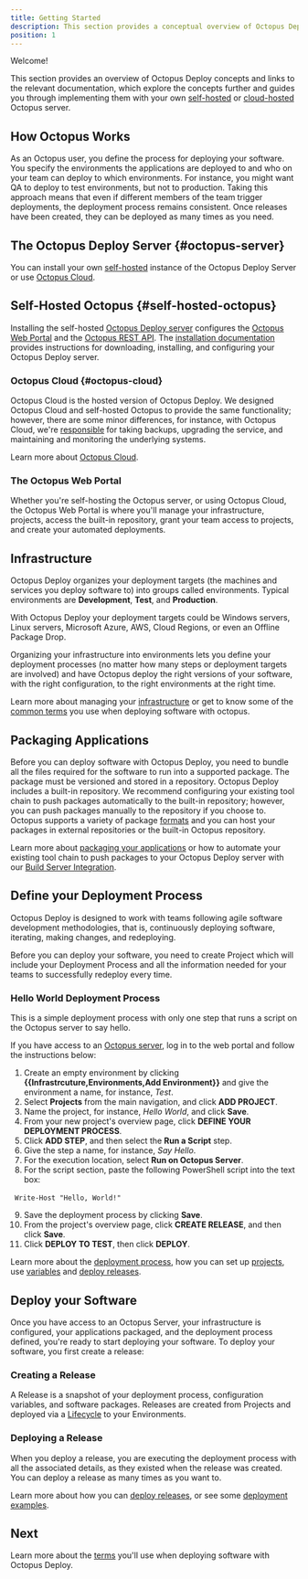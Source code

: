 ```yaml
---
title: Getting Started
description: This section provides a conceptual overview of Octopus Deploy, and links to documentation that guides you through your own self-hosted or cloud-hosted Octopus server.
position: 1
---
```


Welcome!

This section provides an overview of Octopus Deploy concepts and links to the relevant documentation, which explore the concepts further and guides you through implementing them with your own [self-hosted](#self-hosted-octopus) or [cloud-hosted](#octopus-cloud) Octopus server.


## How Octopus Works

<!-- Comment: This sentence doesn't read quite right to me "reliably deploy by creating" I think makes assumptions about what the reader already knows. We could expand on the sentence, but then it would duplicate the following paragraph.

Octopus Deploy allows users to consistently and reliably deploy by creating a Release and deploying it following the steps defined in a Projects Deployment Process. -->

As an Octopus user, you define the process for deploying your software. You specify the environments the applications are deployed to and who on your team can deploy to which environments. For instance, you might want QA to deploy to test environments, but not to production. Taking this approach means that even if different members of the team trigger deployments, the deployment process remains consistent. Once releases have been created, they can be deployed as many times as you need.

<!-- comment: "Below outlines", doesn't read quite right to me.

Below outlines the main steps for doing your first deployment and some of the terms you will need to know.
-->

<!-- I've removed the numbers from the subsections and made the subsections top level as much as possible. There's a styling issue where subsections beyond a certain point result in headings smaller than the main text. -->
## The Octopus Deploy Server {#octopus-server}

You can install your own [self-hosted](#self-hosted-octopus) instance of the Octopus Deploy Server or use [Octopus Cloud](#octopus-cloud).

## Self-Hosted Octopus {#self-hosted-octopus}

Installing the self-hosted [Octopus Deploy server](/docs/installation/index.md) configures the [Octopus Web Portal](/docs/getting-started/index.md#the-octopus-web-portal) and the [Octopus REST API](/docs/octopus-rest-api/index.md). The [installation documentation](/docs/installation/index.md) provides instructions for downloading, installing, and configuring your Octopus Deploy server.

### Octopus Cloud {#octopus-cloud}

Octopus Cloud is the hosted version of Octopus Deploy. We designed Octopus Cloud and self-hosted Octopus to provide the same functionality; however, there are some minor differences, for instance, with Octopus Cloud, we're [responsible](/docs/administration/security/index.md#responsibility) for taking backups, upgrading the service, and maintaining and monitoring the underlying systems.

Learn more about [Octopus Cloud](/docs/octopus-cloud/index.md).

### The Octopus Web Portal

Whether you're self-hosting the Octopus server, or using Octopus Cloud, the Octopus Web Portal is where you'll manage your infrastructure, projects, access the built-in repository, grant your team access to projects, and create your automated deployments.


<!-- Comment: I've commented this section out. And moved the original Infrastructure section back in with a link to the terms section. The terms were repeated here and in the terms section and then again on the infrastructure page. The terms section is a great addition, but at this stage of the discovery process, I think sone of the information will be too much for new users/readers.

### 2. Set up Deployment Environments

Octopus will need to know where you are going to deploy to. You can deploy to Windows servers, Linux servers, Microsoft Azure, an Offline Package Drop, Cloud Regions, or Kubernetes. These are known as your deployment targets, and they are organized into environments so you can promote your software through your deployment pipeline, for instance, from Development to Testing and finally into Production.

#### Deployment Targets

Deployment targets represent the servers, machines and cloud services where your software and services will be deployed.

#### Environments

Octopus organizes your deployment targets into groups called environments so you can promote your software through your deployment pipeline, for instance, from Development to Test and finally into Production.

#### Target Roles

Target roles allow you to “tag” deployment targets with a specific keyword which can be used in your deployments.

#### Tentacle Agent

When you deploy to servers, running either Windows, Linux or Mac, you need to install the Tentacle Agent, a lightweight agent service, on your servers so they can communicate with the Octopus server in either a listening or a polling mode.
A Tentacle Agent isn't required for deploying to Azure Web Apps, Kubernetes clusters, Azure Service Fabric and Azure Cloud Service targets.

#### Lifecycle

Lifecycles give you control over the way releases are promoted between environments.

Learn more about managing your [Infrastructure](/docs/infrastructure/index.md)

-->

## Infrastructure

Octopus Deploy organizes your deployment targets (the machines and services you deploy software to) into groups called environments. Typical environments are **Development**, **Test**, and **Production**.

With Octopus Deploy your deployment targets could be Windows servers, Linux servers, Microsoft Azure, AWS, Cloud Regions, or even an Offline Package Drop.

Organizing your infrastructure into environments lets you define your deployment processes (no matter how many steps or deployment targets are involved) and have Octopus deploy the right versions of your software, with the right configuration, to the right environments at the right time.

Learn more about managing your [infrastructure](/docs/infrastructure/index.md) or get to know some of the [common terms](/docs/getting-started/terms.md) you use when deploying software with octopus.

<!-- I've swapped the title back to packaging applications, because it mimics the TOC on the left of the page as a kind of navigation aid  -->
## Packaging Applications

Before you can deploy software with Octopus Deploy, you need to bundle all the files required for the software to run into a supported package. The package must be versioned and stored in a repository. Octopus Deploy includes a built-in repository. We recommend configuring your existing tool chain to push packages automatically to the built-in repository; however, you can push packages manually to the repository if you choose to.  Octopus supports a variety of package [formats](/docs/packaging-applications/index.md##supported-formats) and you can host your packages in external repositories or the built-in Octopus repository.

<!-- Comment: I've added information from these definitions to the text above with slight rewording.
#### Package

A Package is an archive (zip, tar, NuGet) that contains all the files needed to run your software. You can host Packages in external repositories or the built-in Octopus repository.

#### Naming a Package

The package will need to be named correctly with a packageID, version number and format, for Octopus to recognize it. For example MyPackage.1.0.1.zip
-->

<!-- comment: for new users I'm wary of jumping past the intro content at docs/packaging-applications and going straight to the tools (experienced users will likely find their own way there, but getting started users will benefit from the intro content).

#### Creating a Package

There are many more tools you might choose to use to create your package, but as long as you can create one of our [supported packages](/docs/packaging-applications/index.md#supported-formats) you can deploy your applications with Octopus Deploy.

We've created the following tools to help package your applications for deployment with Octopus:

 - [Octo.exe](/docs/packaging-applications/octo.exe.md) to create Zip Archives and NuGet packages for **.NET Core** apps and full **.NET framework** applications.
 - [Octopack](/docs/packaging-applications/octopack/index.md) to create NuGet packages for **ASP.NET** apps (.NET Framework) and **Windows Services** (.NET Framework).
 - A [TeamCity plugin](/docs/packaging-applications/build-servers/teamcity.md).
 - An [Azure DevOps plugin](/docs/packaging-applications/build-servers/tfs-azure-devops/using-octopus-extension/index.md).

#### Getting your package into Octopus

Most Octopus users push their package from their build server to Octopus. But you can manually upload the package or host it in an external repository.

:::hint
**New to Octopus and don’t have a package?**

Use our example package to quickly create your first deployment. [hello-world.1.0.0.zip](https://octopus.com/images/docs/hello-world.1.0.0.zip)
:::
-->
Learn more about [packaging your applications](/docs/packaging-applications/index.md) or how to automate your existing tool chain to push packages to your Octopus Deploy server with our [Build Server Integration](/docs/octopus-rest-api/index.md).

## Define your Deployment Process

<!-- I comment: I think this works better than the old 'recipe' content. It's much more direct! I commented out the definitions again. They're on the terms page and the deployment process page that's linked to a the bottom of the section. I've also added a hello world process, and I'd be eager to hear if you think that helps.  -->
Octopus Deploy is designed to work with teams following agile software development methodologies, that is, continuously deploying software, iterating, making changes, and redeploying.

Before you can deploy your software, you need to create Project which will include your Deployment Process and all the information needed for your teams to successfully redeploy every time.

### Hello World Deployment Process

This is a simple deployment process with only one step that runs a script on the Octopus server to say hello.

If you have access to an [Octopus server](#octopus-server), log in to the web portal and follow the instructions below:

1. Create an empty environment by clicking **{{Infrastrcuture,Environments,Add Environment}}** and give the environment a name, for instance, *Test*.
2. Select **Projects** from the main navigation, and click **ADD PROJECT**.
3. Name the project, for instance, *Hello World*, and click **Save**.
4. From your new project's overview page, click **DEFINE YOUR DEPLOYMENT PROCESS**.
5. Click **ADD STEP**, and then select the **Run a Script** step.
6. Give the step a name, for instance, *Say Hello*.
7. For the execution location, select **Run on Octopus Server**.
8. For the script section, paste the following PowerShell script into the text box:

​```
Write-Host "Hello, World!"
​```

9. Save the deployment process by clicking **Save**.
10. From the project's overview page, click **CREATE RELEASE**, and then click **Save**.
11. Click **DEPLOY TO TEST**, then click **DEPLOY**.

<!-- terms are also on the terms page and the deployment process page.
#### Projects

Projects let you manage multiple software projects from the Octopus Web Portal. For each project you have, you define a deployment process, configuration variables, and the environments the software will be deployed to.

#### Deployment Process

The deployment process is like a recipe for deploying your software. You define the recipe by adding steps and variables to a project. Each step contains a specific action (or set of actions) that is executed as part of the deployment process each time your software is deployed.

#### Variables

Octopus lets you define variables for configuration values that change, so you can have a different value for each environment or deployment target
-->
Learn more about the [deployment process](/docs/deployment-process/index.md), how you can set up [projects](/docs/deployment-process/projects/index.md), use [variables](/docs/deployment-process/variables/index.md) and [deploy releases](/docs/deployment-process/releases/index.md).

<!-- slight rewording here for flow -->
## Deploy your Software

Once you have access to an Octopus Server, your infrastructure is configured, your applications packaged, and the deployment process defined, you're ready to start deploying your software. To deploy your software, you first create a release:

### Creating a Release

A Release is a snapshot of your deployment process, configuration variables, and software packages. Releases are created from Projects and deployed via a [Lifecycle](/docs/deployment-process/lifecycles/index.md) to your Environments.

### Deploying a Release

When you deploy a release, you are executing the deployment process with all the associated details, as they existed when the release was created. You can deploy a release as many times as you want to.

Learn more about how you can [deploy releases](/docs/deployment-process/releases/index.md), or see some [deployment examples](/docs/deployment-examples/index.md).

## Next

Learn more about the [terms](/docs/getting-started/terms.md) you'll use when deploying software with Octopus Deploy.

